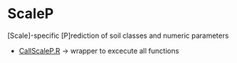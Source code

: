 # ScaleP
[Scale]-specific [P]rediction of soil classes and numeric parameters

* [CallScaleP.R]() -> wrapper to excecute all functions 
